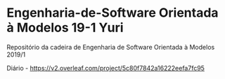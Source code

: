 # Engenharia-de-Software Orientada à Modelos 19-1 Yuri
Repositório da cadeira de Engenharia de Software Orientada à Modelos 2019/1


Diário - https://v2.overleaf.com/project/5c80f7842a16222eefa7fc95
